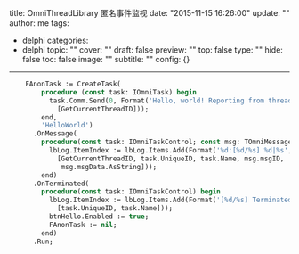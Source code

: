 title: OmniThreadLibrary 匿名事件监视
date: "2015-11-15 16:26:00"
update: ""
author: me
tags:
- delphi
categories:
- delphi
topic: ""
cover: ""
draft: false
preview: ""
top: false
type: ""
hide: false
toc: false
image: ""
subtitle: ""
config: {}


---



```pascal
    FAnonTask := CreateTask(
        procedure (const task: IOmniTask) begin
          task.Comm.Send(0, Format('Hello, world! Reporting from thread %d',
            [GetCurrentThreadID]));
        end,
        'HelloWorld')
      .OnMessage(
        procedure(const task: IOmniTaskControl; const msg: TOmniMessage) begin
          lbLog.ItemIndex := lbLog.Items.Add(Format('%d:[%d/%s] %d|%s',
            [GetCurrentThreadID, task.UniqueID, task.Name, msg.msgID,
             msg.msgData.AsString]));
        end)
      .OnTerminated(
        procedure(const task: IOmniTaskControl) begin
          lbLog.ItemIndex := lbLog.Items.Add(Format('[%d/%s] Terminated',
            [task.UniqueID, task.Name]));
          btnHello.Enabled := true;
          FAnonTask := nil;
        end)
      .Run;
```

